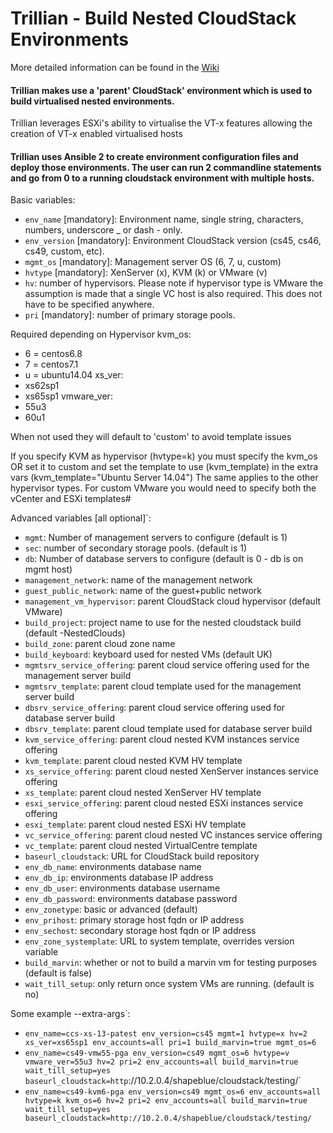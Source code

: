 # Trillian - Build Nested CloudStack Environments

More detailed information can be found in the [Wiki](https://github.com/shapeblue/Trillian/wiki)

#### Trillian makes use a 'parent' CloudStack' environment which is used to build virtualised nested environments.

Trillian leverages ESXi's ability to virtualise the VT-x features allowing the creation of VT-x enabled virtualised hosts

#### Trillian uses Ansible 2 to create environment configuration files and deploy those environments. The user can run 2 commandline statements and go from 0 to a running cloudstack environment with multiple hosts. 



 Basic variables:
 +   `env_name` [mandatory]: Environment name, single string, characters, numbers, underscore _ or dash - only.
 +   `env_version` [mandatory]: Environment CloudStack version (cs45, cs46, cs49, custom, etc).
 +   `mgmt_os` [mandatory]: Management server OS (6, 7, u, custom)
 +   `hvtype` [mandatory]: XenServer (x), KVM (k) or VMware (v)
 +   `hv`: number of hypervisors. Please note if hypervisor type is VMware the assumption is made that a single VC host is also required.                            This does not have to be specified anywhere.
 +   `pri` [mandatory]: number of primary storage pools.
   
 Required depending on Hypervisor
 kvm_os:
 -	6 = centos6.8
 -	7 = centos7.1
 -	u = ubuntu14.04
 xs_ver:
 -	xs62sp1
 -	xs65sp1
 vmware_ver:
 -	55u3
 -	60u1

 When not used they will default to 'custom' to avoid template issues

 If you specify KVM as hypervisor  (hvtype=k) you must specify the kvm_os OR set it to custom and set the template to use (kvm_template) in the extra vars (kvm_template="Ubuntu Server 14.04")
 The same applies to the other hypervisor types. For custom VMware you would need to specify both the vCenter and ESXi templates#



 Advanced variables [all optional]`:
 +   `mgmt`: Number of management servers to configure (default is 1)
 +   `sec`: number of secondary storage pools. (default is 1)
 +   `db`: Number of database servers to configure (default is 0 - db is on mgmt host)
 +   `management_network`: name of the management network
 +   `guest_public_network`: name of the guest+public network
 +   `management_vm_hypervisor`: parent CloudStack cloud hypervisor (default VMware)
 +   `build_project`: project name to use for the nested cloudstack build (default <accountname>-NestedClouds)
 +   `build_zone`: parent cloud zone name
 +   `build_keyboard`: keyboard used for nested VMs (default UK)
 +   `mgmtsrv_service_offering`: parent cloud service offering used for the management server build
 +   `mgmtsrv_template`: parent cloud template used for the management server build
 +   `dbsrv_service_offering`: parent cloud service offering used for database server build
 +   `dbsrv_template`: parent cloud template used for database server build
 +   `kvm_service_offering`: parent cloud nested KVM instances service offering
 +   `kvm_template`: parent cloud nested KVM HV template
 +   `xs_service_offering`: parent cloud nested XenServer instances service offering
 +   `xs_template`: parent cloud nested XenServer HV template
 +   `esxi_service_offering`: parent cloud nested ESXi instances service offering
 +   `esxi_template`: parent cloud nested ESXi HV template
 +   `vc_service_offering`: parent cloud nested VC instances service offering
 +   `vc_template`: parent cloud nested VirtualCentre template
 +   `baseurl_cloudstack`: URL for CloudStack build repository
 +   `env_db_name`: environments database name
 +   `env_db_ip`: environments database IP address
 +   `env_db_user`: environments database username
 +   `env_db_password`: environments database password
 +   `env_zonetype`: basic or advanced (default)
 +   `env_prihost`: primary storage host fqdn or IP address
 +   `env_sechost`: secondary storage host fqdn or IP address
 +   `env_zone_systemplate`: URL to system template, overrides version variable
 +   `build_marvin`: whether or not to build a marvin vm for testing purposes (default is false)
 +   `wait_till_setup`: only return once system VMs are running. (default is no)


 Some example --extra-args`:

  * `env_name=ccs-xs-13-patest env_version=cs45 mgmt=1 hvtype=x hv=2 xs_ver=xs65sp1 env_accounts=all pri=1 build_marvin=true mgmt_os=6`
  * `env_name=cs49-vmw55-pga env_version=cs49 mgmt_os=6 hvtype=v vmware_ver=55u3 hv=2 pri=2 env_accounts=all build_marvin=true wait_till_setup=yes baseurl_cloudstack=http`://10.2.0.4/shapeblue/cloudstack/testing/`
  * `env_name=cs49-kvm6-pga env_version=cs49 mgmt_os=6 env_accounts=all hvtype=k kvm_os=6 hv=2 pri=2 env_accounts=all build_marvin=true wait_till_setup=yes baseurl_cloudstack=http://10.2.0.4/shapeblue/cloudstack/testing/`
